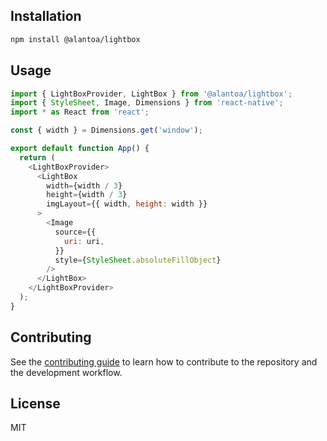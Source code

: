 ## Installation

```sh
npm install @alantoa/lightbox
```

## Usage

```js
import { LightBoxProvider, LightBox } from '@alantoa/lightbox';
import { StyleSheet, Image, Dimensions } from 'react-native';
import * as React from 'react';

const { width } = Dimensions.get('window');

export default function App() {
  return (
    <LightBoxProvider>
      <LightBox
        width={width / 3}
        height={width / 3}
        imgLayout={{ width, height: width }}
      >
        <Image
          source={{
            uri: uri,
          }}
          style={StyleSheet.absoluteFillObject}
        />
      </LightBox>
    </LightBoxProvider>
  );
}
```

## Contributing

See the [contributing guide](CONTRIBUTING.md) to learn how to contribute to the repository and the development workflow.

## License

MIT
